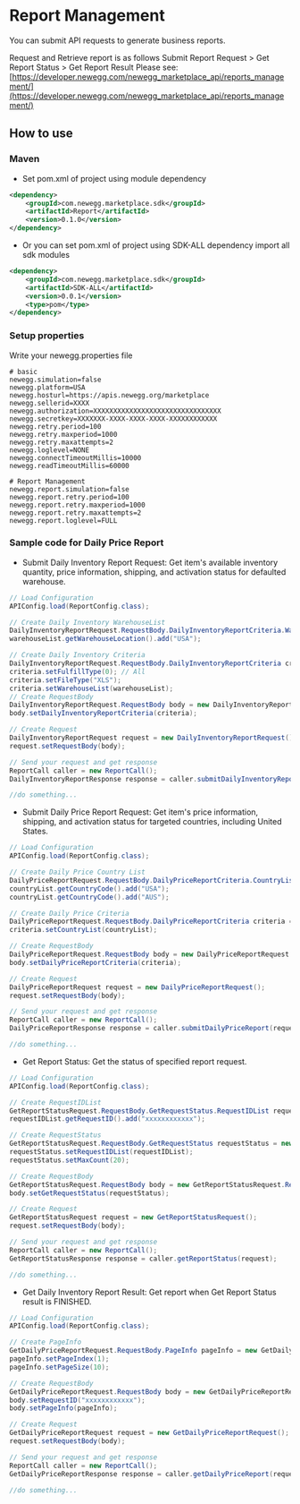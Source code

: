 # Report Management
You can submit API requests to generate business reports.

Request and Retrieve report is as follows Submit Report Request > Get Report Status > Get Report Result
Please see: [https://developer.newegg.com/newegg_marketplace_api/reports_management/](https://developer.newegg.com/newegg_marketplace_api/reports_management/)

## How to use
### Maven
- Set pom.xml of project using module dependency
```xml
<dependency>
    <groupId>com.newegg.marketplace.sdk</groupId>
    <artifactId>Report</artifactId>
    <version>0.1.0</version>
</dependency>
```

- Or you can set pom.xml of project using SDK-ALL dependency import all sdk modules
```xml
<dependency>
    <groupId>com.newegg.marketplace.sdk</groupId>
    <artifactId>SDK-ALL</artifactId>
    <version>0.0.1</version>
    <type>pom</type>
</dependency>
```

### Setup properties
Write your newegg.properties file
```properties
# basic
newegg.simulation=false
newegg.platform=USA
newegg.hosturl=https://apis.newegg.org/marketplace
newegg.sellerid=XXXX
newegg.authorization=XXXXXXXXXXXXXXXXXXXXXXXXXXXXXXXX
newegg.secretkey=XXXXXXX-XXXX-XXXX-XXXX-XXXXXXXXXXXX
newegg.retry.period=100
newegg.retry.maxperiod=1000
newegg.retry.maxattempts=2
newegg.loglevel=NONE
newegg.connectTimeoutMillis=10000
newegg.readTimeoutMillis=60000

# Report Management
newegg.report.simulation=false
newegg.report.retry.period=100
newegg.report.retry.maxperiod=1000
newegg.report.retry.maxattempts=2
newegg.report.loglevel=FULL
```

### Sample code for Daily Price Report
- Submit Daily Inventory Report Request: Get item's available inventory quantity, price information, shipping, and activation status for defaulted warehouse.
```java
// Load Configuration
APIConfig.load(ReportConfig.class);

// Create Daily Inventory WarehouseList
DailyInventoryReportRequest.RequestBody.DailyInventoryReportCriteria.WarehouseList warehouseList = new DailyInventoryReportRequest.RequestBody.DailyInventoryReportCriteria.WarehouseList();
warehouseList.getWarehouseLocation().add("USA");

// Create Daily Inventory Criteria
DailyInventoryReportRequest.RequestBody.DailyInventoryReportCriteria criteria = new DailyInventoryReportRequest.RequestBody.DailyInventoryReportCriteria();
criteria.setFulfillType(0); // All
criteria.setFileType("XLS");
criteria.setWarehouseList(warehouseList);
// Create RequestBody
DailyInventoryReportRequest.RequestBody body = new DailyInventoryReportRequest.RequestBody();
body.setDailyInventoryReportCriteria(criteria);		

// Create Request
DailyInventoryReportRequest request = new DailyInventoryReportRequest();
request.setRequestBody(body);

// Send your request and get response
ReportCall caller = new ReportCall();
DailyInventoryReportResponse response = caller.submitDailyInventoryReport(request,"301");

//do something...
```

- Submit Daily Price Report Request: Get item's price information, shipping, and activation status for targeted countries, including United States.
```java
// Load Configuration
APIConfig.load(ReportConfig.class);

// Create Daily Price Country List
DailyPriceReportRequest.RequestBody.DailyPriceReportCriteria.CountryList countryList = new DailyPriceReportRequest.RequestBody.DailyPriceReportCriteria.CountryList();
countryList.getCountryCode().add("USA");
countryList.getCountryCode().add("AUS");

// Create Daily Price Criteria
DailyPriceReportRequest.RequestBody.DailyPriceReportCriteria criteria = new DailyPriceReportRequest.RequestBody.DailyPriceReportCriteria();
criteria.setCountryList(countryList);

// Create RequestBody
DailyPriceReportRequest.RequestBody body = new DailyPriceReportRequest.RequestBody();
body.setDailyPriceReportCriteria(criteria);		

// Create Request
DailyPriceReportRequest request = new DailyPriceReportRequest();
request.setRequestBody(body);

// Send your request and get response
ReportCall caller = new ReportCall();
DailyPriceReportResponse response = caller.submitDailyPriceReport(request, "301");

//do something...
```

- Get Report Status: Get the status of specified report request.
```java
// Load Configuration
APIConfig.load(ReportConfig.class);

// Create RequestIDList
GetReportStatusRequest.RequestBody.GetRequestStatus.RequestIDList requestIDList = new GetReportStatusRequest.RequestBody.GetRequestStatus.RequestIDList();
requestIDList.getRequestID().add("xxxxxxxxxxxx");

// Create RequestStatus
GetReportStatusRequest.RequestBody.GetRequestStatus requestStatus = new GetReportStatusRequest.RequestBody.GetRequestStatus();
requestStatus.setRequestIDList(requestIDList);
requestStatus.setMaxCount(20);

// Create RequestBody
GetReportStatusRequest.RequestBody body = new GetReportStatusRequest.RequestBody();
body.setGetRequestStatus(requestStatus);

// Create Request
GetReportStatusRequest request = new GetReportStatusRequest();
request.setRequestBody(body);

// Send your request and get response
ReportCall caller = new ReportCall();
GetReportStatusResponse response = caller.getReportStatus(request);

//do something...
```

- Get Daily Inventory Report Result: Get report when Get Report Status result is FINISHED.
```java
// Load Configuration
APIConfig.load(ReportConfig.class);

// Create PageInfo
GetDailyPriceReportRequest.RequestBody.PageInfo pageInfo = new GetDailyPriceReportRequest.RequestBody.PageInfo();
pageInfo.setPageIndex(1);
pageInfo.setPageSize(10);

// Create RequestBody
GetDailyPriceReportRequest.RequestBody body = new GetDailyPriceReportRequest.RequestBody();		
body.setRequestID("xxxxxxxxxxxx");
body.setPageInfo(pageInfo);

// Create Request
GetDailyPriceReportRequest request = new GetDailyPriceReportRequest();
request.setRequestBody(body);

// Send your request and get response
ReportCall caller = new ReportCall();
GetDailyPriceReportResponse response = caller.getDailyPriceReport(request);

//do something...
```
